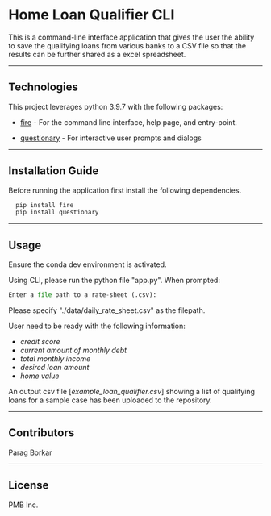 # Home Loan Qualifier CLI

This is a command-line interface application that gives the user the ability to save the qualifying loans from various banks to a CSV file so that the results can be further shared as a excel spreadsheet.

---

## Technologies

This project leverages python 3.9.7 with the following packages:

* [fire](https://github.com/google/python-fire) - For the command line interface, help page, and entry-point.

* [questionary](https://github.com/tmbo/questionary) - For interactive user prompts and dialogs

---

## Installation Guide

Before running the application first install the following dependencies.

```python
  pip install fire
  pip install questionary
```
---

## Usage

Ensure the conda dev environment is activated.

Using CLI, please run the python file "app.py". When prompted:

```python
Enter a file path to a rate-sheet (.csv): 
```
Please specify "./data/daily_rate_sheet.csv" as the filepath.

User need to be ready with the following information: 
- *credit score* 
- *current amount of monthly debt* 
- *total monthly income* 
- *desired loan amount*
- *home value*

An output csv file [*example_loan_qualifier.csv*] showing a list of qualifying loans for a sample case has been uploaded to the repository.

---

## Contributors

Parag Borkar

---

## License

PMB Inc.
